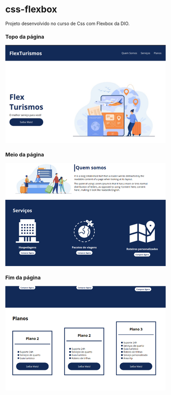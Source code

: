 # css-flexbox

Projeto desenvolvido no curso de Css com Flexbox da DIO.

### Topo da página
![firstpage](https://github.com/whenes/css-flexbox/blob/main/flex-projeto/images/prints/page1.png)

### Meio da página
![firstpage](https://github.com/whenes/css-flexbox/blob/main/flex-projeto/images/prints/page2.png)

### Fim da página
![firstpage](https://github.com/whenes/css-flexbox/blob/main/flex-projeto/images/prints/page3.png)

